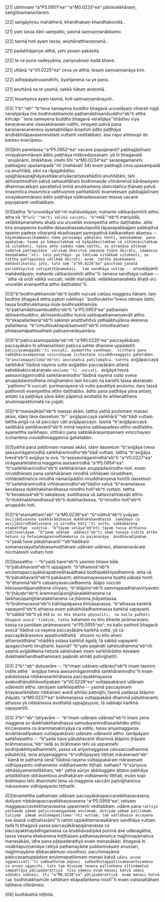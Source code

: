 [21] ubhinnaṃ ^a^P5.0951^ea^ ^a^M0.0233^ea^ pātimokkhānaṃ, saṅgītisamanantaraṃ.

[22] saṅgāyiṃsu mahātherā, khandhakaṃ khandhakovidā..

[21] yaṃ tassa dāni sampatto, yasmā saṃvaṇṇanākkamo.

[22] tasmā hoti ayaṃ tassa, anuttānatthavaṇṇanā..

[21] padabhājaniye atthā, yehi yesaṃ pakāsitā.

[22] te ce puna vadeyyāma, pariyosānaṃ kadā bhave..

[21] uttānā ^a^V0.0225^ea^ ceva ye atthā, tesaṃ saṃvaṇṇanāya kiṃ.

[22] adhippāyānusandhīhi, byañjanena ca ye pana..

[21] anuttānā na te yasmā, sakkā ñātuṃ avaṇṇitā.

[22] tesaṃyeva ayaṃ tasmā, hoti saṃvaṇṇanānayoti..

[03] 1^b^.^eb^ ^b^tena samayena buddho bhagavā uruvelāyaṃ viharati najjā nerañjarāya  tīre bodhirukkhamūle paṭhamābhisambuddho^eb^ti ettha kiñcāpi ``tena samayena buddho  bhagavā verañjāya''ntiādīsu viya karaṇavacane visesakāraṇaṃ natthi, vinayaṃ patvā  pana karaṇavacaneneva ayamabhilāpo āropitoti ādito paṭṭhāya āruḷhābhilāpavasenevetaṃ  vuttanti veditabbaṃ. esa nayo aññesupi ito paresu evarūpesu.

[03]kiṃ panetassa ^a^P5.0952^ea^ vacane payojananti? pabbajjādīnaṃ vinayakammānaṃ ādito  paṭṭhāya nidānadassanaṃ. yā hi bhagavatā ``anujānāmi, bhikkhave, imehi tīhi ^a^M0.0234^ea^  saraṇagamanehi pabbajjaṃ upasampada''nti (mahāva0 34) evaṃ pabbajjā ceva upasampadā ca  anuññātā, yāni ca rājagahādīsu upajjhāyaupajjhāyavattāacariyāacariyavattādīni anuññātāni,  tāni abhisambodhiṃ patvā sattasattāhaṃ bodhimaṇḍe vītināmetvā bārāṇasiyaṃ dhammacakkaṃ  pavattetvā iminā anukkamena idañcidañca ṭhānaṃ patvā imasmiñca imasmiñca vatthusmiṃ  paññattānīti evametesaṃ pabbajjādīnaṃ vinayakammānaṃ ādito paṭṭhāya nidānadassanaṃ  etassa vacane payojananti veditabbaṃ.

[03]tattha ^b^uruvelāya^eb^nti mahāvelāyaṃ; mahante vālikarāsimhīti attho. atha vā  ^b^``urū''^eb^ti vālikā vuccati; ^b^``velā''^eb^ti mariyādā; velātikkamanahetu  āhaṭā uru uruvelāti evampettha attho daṭṭhabbo. atīte kira anuppanne buddhe dasasahassakulaputtā  tāpasapabbajjaṃ pabbajitvā tasmiṃ padese viharantā ekadivasaṃ sannipatitvā katikavattaṃ  akaṃsu -- ``kāyakammavacīkammāni nāma paresampi pākaṭāni honti, manokammaṃ  pana apākaṭaṃ; tasmā yo kāmavitakkaṃ vā byāpādavitakkaṃ vā vihiṃsāvitakkaṃ  vā vitakketi, tassa añño codako nāma natthi, so attanāva attānaṃ codetvā pattapuṭena  vālikaṃ āharitvā imasmiṃ ṭhāne ākiratu, idamassa daṇḍakamma''nti. tato paṭṭhāya  yo tādisaṃ vitakkaṃ vitakketi, so tattha pattapuṭena vālikaṃ ākirati. evaṃ  tattha anukkamena mahāvālikarāsi jāto, tato naṃ ^a^V0.0226^ea^ pacchimā janatā parikkhipitvā cetiyaṭṭhānamakāsi.  taṃ sandhāya vuttaṃ -- ``uruvelāyanti mahāvelāyaṃ; mahante vālikarāsimhīti attho''ti.  tameva sandhāya vuttaṃ -- ``atha vā urūti vālikā vuccati; velāti mariyādā; velātikkamanahetu  āhaṭā uru uruvelāti evampettha attho daṭṭhabbo''ti.

[03]^b^bodhirukkhamūle^eb^ti bodhi vuccati catūsu maggesu ñāṇaṃ; taṃ bodhiṃ bhagavā ettha  pattoti rukkhopi ``bodhirukkho''tveva nāmaṃ labhi, tassa bodhirukkhassa mūle bodhirukkhamūle.  ^b^paṭhamābhisambuddho^eb^ti ^a^P5.0953^ea^ paṭhamaṃ abhisambuddho; abhisambuddho hutvā sabbapaṭhamaṃyevāti  attho. ^b^ekapallaṅkenā^eb^ti sakimpi anuṭṭhahitvā yathāābhujitena ekeneva pallaṅkena.  ^b^vimuttisukhapaṭisaṃvedī^eb^ti vimuttisukhaṃ phalasamāpattisukhaṃ paṭisaṃvedayamāno.

[03]^b^paṭiccasamuppāda^eb^nti ^a^M0.0235^ea^ paccayākāraṃ. paccayākāro hi aññamaññaṃ paṭicca  sahite dhamme uppādetīti ``paṭiccasamuppādo''ti vuccati. ayamettha saṅkhepo.  vitthāro pana sabbākārasampannaṃ vinicchayaṃ icchantena visuddhimaggato gahetabbo.  ^b^anulomapaṭiloma^eb^nti anulomañca paṭilomañca. tattha ``avijjāpaccayā saṅkhārā''tiādinā  nayena vutto avijjādiko paccayākāro attanā kattabbakiccakaraṇato ``anulomo''ti  vuccati. ``avijjāya tveva asesavirāganirodhā saṅkhāranirodho''tiādinā nayena  vutto sveva anuppādanirodhena nirujjhamāno taṃ kiccaṃ na karotīti tassa akaraṇato  ``paṭilomo''ti vuccati. purimanayena vā vutto pavattiyā anulomo, itaro tassā  paṭilomoti evampettha attho daṭṭhabbo. ādito pana paṭṭhāya yāva antaṃ, antato ca  paṭṭhāya yāva ādiṃ pāpetvā avuttattā ito aññenatthena anulomapaṭilomatā na yujjati.

[03]^b^manasākāsī^eb^ti manasi akāsi. tattha yathā anulomaṃ manasi akāsi, idaṃ tāva  dassetuṃ ^b^``avijjāpaccayā saṅkhārā''^eb^tiādi vuttaṃ. tattha avijjā ca sā paccayo  cāti avijjāpaccayo. tasmā ^b^avijjāpaccayā saṅkhārā sambhavantī^eb^ti iminā nayena sabbapadesu  attho veditabbo. ayamettha saṅkhepo. vitthāro pana sabbākārasampannaṃ vinicchayaṃ  icchantena visuddhimaggatova gahetabbo.

[03]yathā pana paṭilomaṃ manasi akāsi, idaṃ dassetuṃ ^b^avijjāya tveva asesavirāganirodhā  saṅkhāranirodho^eb^tiādi vuttaṃ. tattha ^b^avijjāya tvevā^eb^ti avijjāya tu eva.  ^b^asesavirāganirodhā^eb^ti ^a^V0.0227^ea^ virāgasaṅkhātena maggena   asesanirodhā ^a^P5.0954^ea^. ^b^saṅkhāranirodho^eb^ti  saṅkhārānaṃ anuppādanirodho hoti. evaṃ niruddhānaṃ pana saṅkhārānaṃ nirodhā viññāṇaṃ  niruddhaṃ, viññāṇādīnañca nirodhā nāmarūpādīni niruddhāniyeva hontīti dassetuṃ ^b^saṅkhāranirodhā  viññāṇanirodho^eb^tiādīni vatvā ^b^evametassa kevalassa dukkhakkhandhassa nirodho  hotī^eb^ti vuttaṃ. tattha ^b^kevalassā^eb^ti sakalassa; suddhassa vā sattavirahitassāti attho.  ^b^dukkhakkhandhassā^eb^ti dukkharāsissa. ^b^nirodho hotī^eb^ti anuppādo hoti.

[03]^b^etamatthaṃ^eb^ ^a^M0.0236^ea^ ^b^viditvā^eb^ti yvāyaṃ ``avijjādivasena saṅkhārādikassa dukkhakkhandhassa  samudayo ca avijjānirodhādivasena ca nirodho hotī''ti vutto, sabbākārena etamatthaṃ  viditvā. ^b^tāyaṃ velāya^eb^nti tāyaṃ tassa atthassa viditavelāyaṃ. ^b^imaṃ udānaṃ  udānesī^eb^ti imaṃ tasmiṃ vidite atthe hetuno ca hetusamuppannadhammassa ca pajānanāya  ānubhāvadīpakaṃ ^b^``yadā have pātubhavantī''^eb^tiādikaṃ somanassayuttañāṇasamuṭṭhānaṃ  udānaṃ udānesi, attamanavācaṃ nicchāresīti vuttaṃ hoti.

[03]tassattho -- ^b^yadā have^eb^ti yasmiṃ bhave kāle. ^b^pātubhavantī^eb^ti uppajjanti. ^b^dhammā^eb^ti  anulomapaccayākārapaṭivedhasādhakā bodhipakkhiyadhammā. atha vā ^b^pātubhavantī^eb^ti  pakāsanti; abhisamayavasena byattā pākaṭā honti. ^b^dhammā^eb^ti catuariyasaccadhammā.  ātāpo vuccati kilesasantāpanaṭṭhena vīriyaṃ; ^b^ātāpino^eb^ti sammappadhānavīriyavato.  ^b^jhāyato^eb^ti ārammaṇūpanijjhānalakkhaṇena ca lakkhaṇūpanijjhānalakkhaṇena ca jhānena jhāyantassa.  ^b^brāhmaṇassā^eb^ti bāhitapāpassa khīṇāsavassa. ^b^athassa kaṅkhā vapayantī^eb^ti athassa evaṃ  pātubhūtadhammassa kaṅkhā vapayanti. ^b^sabbā^eb^ti yā etā ``ko nu kho bhante phusatīti;  no kallo pañhoti bhagavā avocā''tiādinā, tathā ``katamaṃ nu kho bhante jarāmaraṇaṃ;  kassa ca panidaṃ jarāmaraṇanti ^a^P5.0955^ea^; no kallo pañhoti bhagavā avocā''tiādinā  ca nayena paccayākāre kaṅkhā vuttā, yā ca paccayākārasseva appaṭividdhattā ``ahosiṃ  nu kho ahaṃ atītamaddhāna''ntiādikā soḷasa kaṅkhā āgatā, tā sabbā vapayanti apagacchanti  nirujjhanti. kasmā? ^b^yato pajānāti sahetudhamma^eb^nti yasmā avijjādikena  hetunā sahetukaṃ imaṃ saṅkhārādiṃ kevalaṃ dukkhakkhandhadhammaṃ pajānāti aññāti paṭivijjhatīti.

[03] 2^b^.^eb^ dutiyavāre -- ^b^imaṃ udānaṃ udānesī^eb^ti imaṃ tasmiṃ vidite atthe ``avijjāya  tveva asesavirāganirodhā saṅkhāranirodho''ti evaṃ pakāsitassa nibbānasaṅkhātassa  paccayakkhayassa avabodhānubhāvadīpakaṃ ^a^V0.0228^ea^ vuttappakāraṃ udānaṃ udānesīti attho. tatrāyaṃ  saṅkhepattho -- yasmā paccayānaṃ khayasaṅkhātaṃ nibbānaṃ avedi aññāsi paṭivijjhi, tasmā  yadāssa ātāpino jhāyato ^a^M0.0237^ea^ brāhmaṇassa vuttappakārā dhammā pātubhavanti,  athassa yā nibbānassa aviditattā uppajjeyyuṃ, tā sabbāpi kaṅkhā vapayantīti.

[03] 3^b^.^eb^ tatiyavāre -- ^b^imaṃ udānaṃ udānesī^eb^ti imaṃ yena maggena so dukkhakkhandhassa  samudayanirodhasaṅkhāto attho kiccavasena ca ārammaṇakiriyāya ca vidito, tassa ariyamaggassa  ānubhāvadīpakaṃ vuttappakāraṃ udānaṃ udānesīti attho. tatrāpāyaṃ saṅkhepattho -- ^b^yadā  have pātubhavanti dhammā ātāpino jhāyato brāhmaṇassa,^eb^ tadā so brāhmaṇo  tehi vā uppannehi bodhipakkhiyadhammehi, yassa vā ariyamaggassa catusaccadhammā pātubhūtā,  tena ariyamaggena ^b^vidhūpayaṃ tiṭṭhati mārasenaṃ^eb^ ``kāmā te paṭhamā senā''tiādinā  nayena vuttappakāraṃ mārasenaṃ vidhūpayanto vidhamento viddhaṃsento tiṭṭhati. kathaṃ?  ^b^sūriyova obhāsayamantalikkhaṃ,^eb^ yathā sūriyo abbhuggato attano pabhāya antalikkhaṃ  obhāsentova andhakāraṃ vidhamento tiṭṭhati, evaṃ sopi brāhmaṇo tehi dhammehi tena  vā maggena saccāni paṭivijjhantova mārasenaṃ vidhūpayanto tiṭṭhatīti.

[03]evamettha paṭhamaṃ udānaṃ paccayākārapaccavekkhaṇavasena, dutiyaṃ nibbānapaccavekkhaṇavasena  ^a^P5.0956^ea^, tatiyaṃ maggapaccavekkhaṇavasena uppannanti veditabbaṃ. udāne pana  ``rattiyā paṭhamaṃ yāmaṃ paṭiccasamuppādaṃ anulomaṃ, dutiyaṃ yāmaṃ paṭilomaṃ, tatiyaṃ  yāmaṃ anulomapaṭiloma''nti vuttaṃ; taṃ sattāhassa accayena ``sve āsanā vuṭṭhahissāmī''ti  rattiṃ uppāditamanasikāraṃ sandhāya vuttaṃ. tadā hi bhagavā yassa paccayākārapajānanassa  ca paccayakkhayādhigamassa ca ānubhāvadīpikā purimā dve udānagāthā, tassa vasena ekekameva  koṭṭhāsaṃ paṭhamayāmañca majjhimayāmañca manasākāsi, idha pana pāṭipadarattiyā evaṃ manasākāsi.  bhagavā hi visākhapuṇṇamāya rattiyā paṭhamayāme pubbenivāsaṃ anussari, majjhimayāme  dibbacakkhuṃ visodhesi, pacchimayāme paṭiccasamuppādaṃ anulomapaṭilomaṃ manasi  katvā ``idāni aruṇo uggamissatī''ti sabbaññutaṃ pāpuṇi. sabbaññutappattisamanantarameva  ca aruṇo uggacchi. tato taṃ divasaṃ teneva pallaṅkena vītināmetvā sampattāya pāṭipadarattiyā  tīsu yāmesu evaṃ manasi katvā imāni udānāni udānesi. iti ^a^M0.0238^ea^ pāṭipadarattiyā  evaṃ manasi katvā taṃ ``bodhirukkhamūle sattāhaṃ ekapallaṅkena nisīdī''ti evaṃ  vuttasattāhaṃ tattheva vītināmesi.

[06] bodhikathā niṭṭhitā.